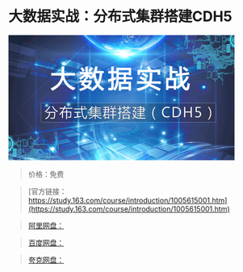 # 大数据实战：分布式集群搭建CDH5

![img](../../../assets/study163/free/0a99dda9bd0b456ab619f37d4cdba9c1.jpg)

> 价格：免费

> [官方链接：https://study.163.com/course/introduction/1005615001.htm](https://study.163.com/course/introduction/1005615001.htm)

> [阿里网盘：]()

> [百度网盘：]()

> [夸克网盘：]()
